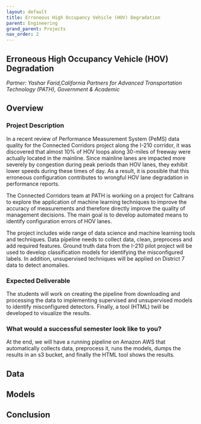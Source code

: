 ```yaml
---
layout: default
title: Erroneous High Occupancy Vehicle (HOV) Degradation
parent: Engineering
grand_parent: Projects 
nav_order: 2
---
```


## Erroneous High Occupancy Vehicle (HOV) Degradation
*Partner: Yashar Farid,California Partners for Advanced Transportation Technology (PATH), Government & Academic*

## Overview
### Project Description
In a recent review of Performance Measurement System (PeMS) data quality for the Connected Corridors project along the I-210 corridor, it was discovered that almost 10% of HOV loops along 30-miles of freeway were actually located in the mainline. Since mainline lanes are impacted more severely by congestion during peak periods than HOV lanes, they exhibit lower speeds during these times of day. As a result, it is possible that this erroneous configuration contributes to wrongful HOV lane degradation in performance reports.

The Connected Corridors team at PATH is working on a project for Caltrans to explore the application of machine learning techniques to improve the accuracy of measurements and therefore directly improve the quality of management decisions. The main goal is to develop automated means to identify configuration errors of HOV lanes.

The project includes wide range of data science and machine learning tools and techniques. Data pipeline needs to collect data, clean, preprocess and add required features.  Ground truth data from the I-210 pilot project will be used to develop classification models for identifying the misconfigured labels. In addition, unsupervised techniques will be applied on District 7 data to detect anomalies.
### Expected Deliverable
The students will work on creating the pipeline from downloading and processing the data to implementing supervised and unsupervised models to identify misconfigured detectors. Finally, a tool (HTML) twill be developed to visualize the results.
### What would a successful semester look like to you?
At the end, we will have a running pipeline on Amazon AWS that automatically collects data, preprocess it, runs the models, dumps the results in an s3 bucket, and finally the HTML tool shows the results.

## Data

## Models

## Conclusion


```python

```
